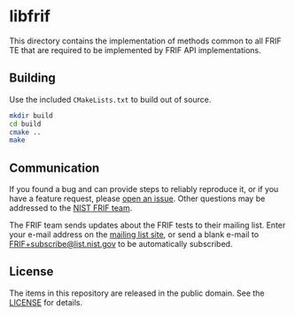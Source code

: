 libfrif
=======

This directory contains the implementation of methods common to all FRIF TE that
are required to be implemented by FRIF API implementations.

Building
--------
Use the included `CMakeLists.txt` to build out of source.

```sh
mkdir build
cd build
cmake ..
make
```

Communication
-------------
If you found a bug and can provide steps to reliably reproduce it, or if you
have a feature request, please [open an issue]. Other questions may be addressed
to the [NIST FRIF team].

The FRIF team sends updates about the FRIF tests to their mailing list. Enter
your e-mail address on the [mailing list site], or send a blank e-mail to
FRIF+subscribe@list.nist.gov to be automatically subscribed.

License
-------
The items in this repository are released in the public domain. See the
[LICENSE] for details.

[`libfrif`]: https://github.com/usnistgov/FRIF/blob/main/libfrif
[`libfrif_e1n`]: https://github.com/usnistgov/FRIF/blob/main/e1n/libfrif_e1n
[NIST FRIF team]: mailto:FRIF@nist.gov
[open an issue]: https://github.com/usnistgov/FRIF/issues
[mailing list site]: https://groups.google.com/a/list.nist.gov/forum/#!forum/FRIF/join
[LICENSE]: https://github.com/usnistgov/FRIF/blob/main/LICENSE.md
